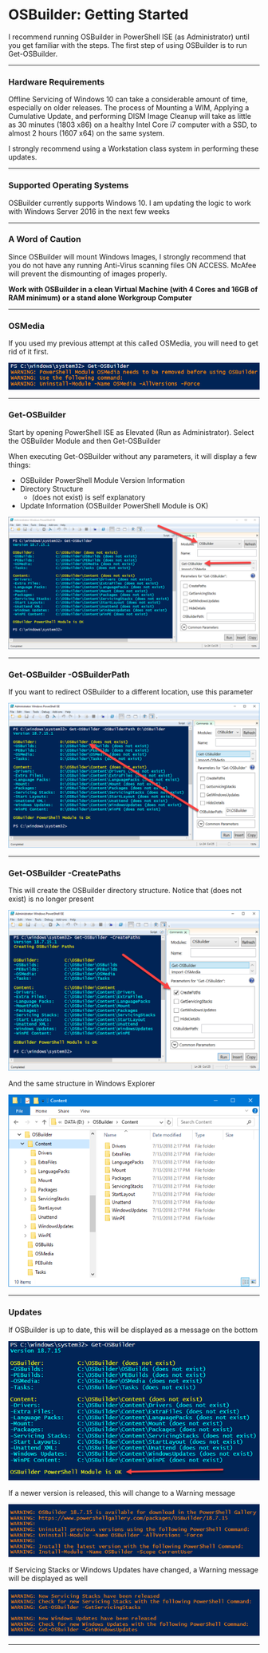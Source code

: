 # OSBuilder: Getting Started

I recommend running OSBuilder in PowerShell ISE \(as Administrator\) until you get familiar with the steps.  The first step of using OSBuilder is to run Get-OSBuilder.

---

### Hardware Requirements

Offline Servicing of Windows 10 can take a considerable amount of time, especially on older releases.  The process of Mounting a WIM, Applying a Cumulative Update, and performing DISM Image Cleanup will take as little as 30 minutes \(1803 x86\) on a healthy Intel Core i7 computer with a SSD, to almost 2 hours \(1607 x64\) on the same system.

I strongly recommend using a Workstation class system in performing these updates.

---

### Supported Operating Systems

OSBuilder currently supports Windows 10.  I am updating the logic to work with Windows Server 2016 in the next few weeks

---

### A Word of Caution

Since OSBuilder will mount Windows Images, I strongly recommend that you do not have any running Anti-Virus scanning files ON ACCESS.  McAfee will prevent the dismounting of images properly.

**Work with OSBuilder in a clean Virtual Machine \(with 4 Cores and 16GB of RAM minimum\) or a stand alone Workgroup Computer**

---

### OSMedia

If you used my previous attempt at this called OSMedia, you will need to get rid of it first.

![](/assets/2018-07-10_11-49-36.png)

---

### Get-OSBuilder

Start by opening PowerShell ISE as Elevated \(Run as Administrator\).  Select the OSBuilder Module and then Get-OSBuilder

When executing Get-OSBuilder without any parameters, it will display a few things:

* OSBuilder PowerShell Module Version Information
* Directory Structure
  * \(does not exist\) is self explanatory
* Update Information \(OSBuilder PowerShell Module is OK\)

![](/assets/2018-07-13_19-14-36.png)

---

### Get-OSBuilder -OSBuilderPath

If you want to redirect OSBuilder to a different location, use this parameter

![](/assets/2018-07-13_19-25-42.png)

---

### Get-OSBuilder -CreatePaths

This will create the OSBuilder directory structure.  Notice that \(does not exist\) is no longer present

![](/assets/2018-07-13_19-23-04.png)

And the same structure in Windows Explorer

![](/assets/2018-07-13_14-19-26.png)

---

### Updates

If OSBuilder is up to date, this will be displayed as a message on the bottom

![](/assets/2018-07-13_14-15-54b.png)

If a newer version is released, this will change to a Warning message

![](/assets/2018-07-13_13-10-21.png)

If Servicing Stacks or Windows Updates have changed, a Warning message will be displayed as well

![](/assets/2018-07-13_13-13-10.png)

---





